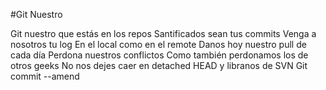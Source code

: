 #Git Nuestro

Git nuestro que estás en los repos 
Santificados sean tus commits
Venga a nosotros tu log
En el local como en el remote
Danos hoy nuestro pull de cada día
Perdona nuestros conflictos
Como también perdonamos los de otros geeks 
No nos dejes caer en detached HEAD
y libranos de SVN
Git commit --amend
